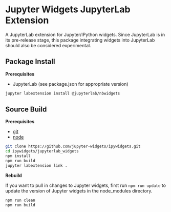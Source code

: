Jupyter Widgets JupyterLab Extension
====================================

A JupyterLab extension for Jupyter/IPython widgets.  Since JupyterLab is in its
pre-release stage, this package integrating widgets into JupyterLab should also
be considered experimental.

Package Install
---------------

**Prerequisites**
* JupyterLab (see package.json for appropriate version)


```bash
jupyter labextension install @jupyterlab/nbwidgets
```


Source Build
------------

**Prerequisites**
- [git](http://git-scm.com/)
- [node](http://nodejs.org/)

```bash
git clone https://github.com/jupyter-widgets/ipywidgets.git
cd ipywidgets/jupyterlab_widgets
npm install
npm run build
jupyter labextension link .
```

**Rebuild**

If you want to pull in changes to Jupyter widgets, first run `npm run update` to update the version of Jupyter widgets in the node_modules directory.

```bash
npm run clean
npm run build
```
